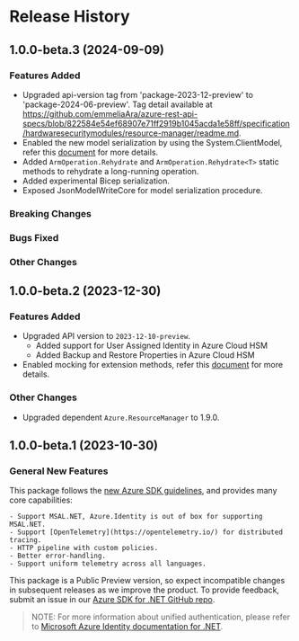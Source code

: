 # Release History

## 1.0.0-beta.3 (2024-09-09)

### Features Added

- Upgraded api-version tag from 'package-2023-12-preview' to 'package-2024-06-preview'. Tag detail available at https://github.com/emmeliaAra/azure-rest-api-specs/blob/822584e54ef68907e71ff2919b1045acda1e58ff/specification/hardwaresecuritymodules/resource-manager/readme.md.
- Enabled the new model serialization by using the System.ClientModel, refer this [document](https://aka.ms/azsdk/net/mrw) for more details.
- Added `ArmOperation.Rehydrate` and `ArmOperation.Rehydrate<T>` static methods to rehydrate a long-running operation.
- Added experimental Bicep serialization.
- Exposed JsonModelWriteCore for model serialization procedure.

### Breaking Changes

### Bugs Fixed

### Other Changes

## 1.0.0-beta.2 (2023-12-30)

### Features Added

- Upgraded API version to `2023-12-10-preview`.
    - Added support for User Assigned Identity in Azure Cloud HSM
    - Added Backup and Restore Properties in Azure Cloud HSM
- Enabled mocking for extension methods, refer this [document](https://aka.ms/azsdk/net/mocking) for more details.

### Other Changes

- Upgraded dependent `Azure.ResourceManager` to 1.9.0.

## 1.0.0-beta.1 (2023-10-30)

### General New Features

This package follows the [new Azure SDK guidelines](https://azure.github.io/azure-sdk/general_introduction.html), and provides many core capabilities:

    - Support MSAL.NET, Azure.Identity is out of box for supporting MSAL.NET.
    - Support [OpenTelemetry](https://opentelemetry.io/) for distributed tracing.
    - HTTP pipeline with custom policies.
    - Better error-handling.
    - Support uniform telemetry across all languages.

This package is a Public Preview version, so expect incompatible changes in subsequent releases as we improve the product. To provide feedback, submit an issue in our [Azure SDK for .NET GitHub repo](https://github.com/Azure/azure-sdk-for-net/issues).

> NOTE: For more information about unified authentication, please refer to [Microsoft Azure Identity documentation for .NET](https://docs.microsoft.com//dotnet/api/overview/azure/identity-readme?view=azure-dotnet).
